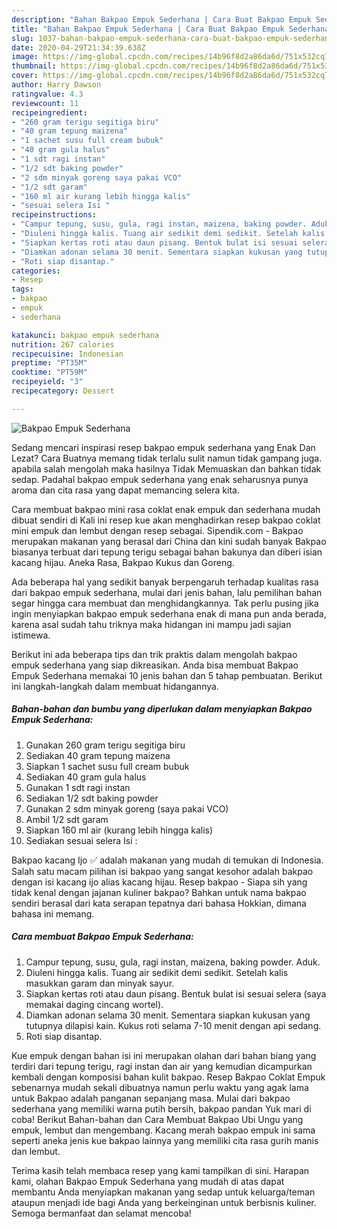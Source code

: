 ```yaml
---
description: "Bahan Bakpao Empuk Sederhana | Cara Buat Bakpao Empuk Sederhana Yang Mudah Dan Praktis"
title: "Bahan Bakpao Empuk Sederhana | Cara Buat Bakpao Empuk Sederhana Yang Mudah Dan Praktis"
slug: 1037-bahan-bakpao-empuk-sederhana-cara-buat-bakpao-empuk-sederhana-yang-mudah-dan-praktis
date: 2020-04-29T21:34:39.638Z
image: https://img-global.cpcdn.com/recipes/14b96f8d2a86da6d/751x532cq70/bakpao-empuk-sederhana-foto-resep-utama.jpg
thumbnail: https://img-global.cpcdn.com/recipes/14b96f8d2a86da6d/751x532cq70/bakpao-empuk-sederhana-foto-resep-utama.jpg
cover: https://img-global.cpcdn.com/recipes/14b96f8d2a86da6d/751x532cq70/bakpao-empuk-sederhana-foto-resep-utama.jpg
author: Harry Dawson
ratingvalue: 4.3
reviewcount: 11
recipeingredient:
- "260 gram terigu segitiga biru"
- "40 gram tepung maizena"
- "1 sachet susu full cream bubuk"
- "40 gram gula halus"
- "1 sdt ragi instan"
- "1/2 sdt baking powder"
- "2 sdm minyak goreng saya pakai VCO"
- "1/2 sdt garam"
- "160 ml air kurang lebih hingga kalis"
- "sesuai selera Isi "
recipeinstructions:
- "Campur tepung, susu, gula, ragi instan, maizena, baking powder. Aduk."
- "Diuleni hingga kalis. Tuang air sedikit demi sedikit. Setelah kalis masukkan garam dan minyak sayur."
- "Siapkan kertas roti atau daun pisang. Bentuk bulat isi sesuai selera (saya memakai daging cincang wortel)."
- "Diamkan adonan selama 30 menit. Sementara siapkan kukusan yang tutupnya dilapisi kain. Kukus roti selama 7-10 menit dengan api sedang."
- "Roti siap disantap."
categories:
- Resep
tags:
- bakpao
- empuk
- sederhana

katakunci: bakpao empuk sederhana 
nutrition: 267 calories
recipecuisine: Indonesian
preptime: "PT35M"
cooktime: "PT59M"
recipeyield: "3"
recipecategory: Dessert

---
```



![Bakpao Empuk Sederhana](https://img-global.cpcdn.com/recipes/14b96f8d2a86da6d/751x532cq70/bakpao-empuk-sederhana-foto-resep-utama.jpg)

Sedang mencari inspirasi resep bakpao empuk sederhana yang Enak Dan Lezat? Cara Buatnya memang tidak terlalu sulit namun tidak gampang juga. apabila salah mengolah maka hasilnya Tidak Memuaskan dan bahkan tidak sedap. Padahal bakpao empuk sederhana yang enak seharusnya punya aroma dan cita rasa yang dapat memancing selera kita.

Cara membuat bakpao mini rasa coklat enak empuk dan sederhana mudah dibuat sendiri di Kali ini resep kue akan menghadirkan resep bakpao coklat mini empuk dan lembut dengan resep sebagai. Sipendik.com - Bakpao merupakan makanan yang berasal dari China dan kini sudah banyak Bakpao biasanya terbuat dari tepung terigu sebagai bahan bakunya dan diberi isian kacang hijau. Aneka Rasa, Bakpao Kukus dan Goreng.

Ada beberapa hal yang sedikit banyak berpengaruh terhadap kualitas rasa dari bakpao empuk sederhana, mulai dari jenis bahan, lalu pemilihan bahan segar hingga cara membuat dan menghidangkannya. Tak perlu pusing jika ingin menyiapkan bakpao empuk sederhana enak di mana pun anda berada, karena asal sudah tahu triknya maka hidangan ini mampu jadi sajian istimewa.


Berikut ini ada beberapa tips dan trik praktis dalam mengolah bakpao empuk sederhana yang siap dikreasikan. Anda bisa membuat Bakpao Empuk Sederhana memakai 10 jenis bahan dan 5 tahap pembuatan. Berikut ini langkah-langkah dalam membuat hidangannya.

<!--inarticleads1-->

##### Bahan-bahan dan bumbu yang diperlukan dalam menyiapkan Bakpao Empuk Sederhana:

1. Gunakan 260 gram terigu segitiga biru
1. Sediakan 40 gram tepung maizena
1. Siapkan 1 sachet susu full cream bubuk
1. Sediakan 40 gram gula halus
1. Gunakan 1 sdt ragi instan
1. Sediakan 1/2 sdt baking powder
1. Gunakan 2 sdm minyak goreng (saya pakai VCO)
1. Ambil 1/2 sdt garam
1. Siapkan 160 ml air (kurang lebih hingga kalis)
1. Sediakan sesuai selera Isi :


Bakpao kacang Ijo ✅ adalah makanan yang mudah di temukan di Indonesia. Salah satu macam pilihan isi bakpao yang sangat kesohor adalah bakpao dengan isi kacang ijo alias kacang hijau. Resep bakpao - Siapa sih yang tidak kenal dengan jajanan kuliner bakpao? Bahkan untuk nama bakpao sendiri berasal dari kata serapan tepatnya dari bahasa Hokkian, dimana bahasa ini memang. 

<!--inarticleads2-->

##### Cara membuat Bakpao Empuk Sederhana:

1. Campur tepung, susu, gula, ragi instan, maizena, baking powder. Aduk.
1. Diuleni hingga kalis. Tuang air sedikit demi sedikit. Setelah kalis masukkan garam dan minyak sayur.
1. Siapkan kertas roti atau daun pisang. Bentuk bulat isi sesuai selera (saya memakai daging cincang wortel).
1. Diamkan adonan selama 30 menit. Sementara siapkan kukusan yang tutupnya dilapisi kain. Kukus roti selama 7-10 menit dengan api sedang.
1. Roti siap disantap.


Kue empuk dengan bahan isi ini merupakan olahan dari bahan biang yang terdiri dari tepung terigu, ragi instan dan air yang kemudian dicampurkan kembali dengan komposisi bahan kulit bakpao. Resep Bakpao Coklat Empuk sebenarnya mudah sekali dibuatnya namun perlu waktu yang agak lama untuk Bakpao adalah panganan sepanjang masa. Mulai dari bakpao sederhana yang memiliki warna putih bersih, bakpao pandan Yuk mari di coba! Berikut Bahan-bahan dan Cara Membuat Bakpao Ubi Ungu yang empuk, lembut dan mengembang. Kacang merah bakpao empuk ini sama seperti aneka jenis kue bakpao lainnya yang memiliki cita rasa gurih manis dan lembut. 

Terima kasih telah membaca resep yang kami tampilkan di sini. Harapan kami, olahan Bakpao Empuk Sederhana yang mudah di atas dapat membantu Anda menyiapkan makanan yang sedap untuk keluarga/teman ataupun menjadi ide bagi Anda yang berkeinginan untuk berbisnis kuliner. Semoga bermanfaat dan selamat mencoba!
